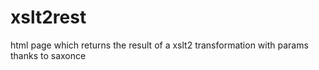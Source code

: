 # xslt2rest
html page which returns the result of a xslt2 transformation with params thanks to saxonce
